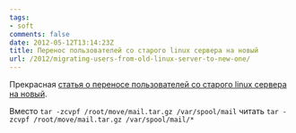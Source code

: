```yaml
---
tags:
- soft
comments: false
date: 2012-05-12T13:14:23Z
title: Перенос пользователей со старого linux сервера на новый
url: /2012/migrating-users-from-old-linux-server-to-new-one/
---
```


Прекрасная [статья о переносе пользователей со старого linux сервера на новый](http://linax.wordpress.com/2010/07/20/move-user-accounts-from-old-linux-server-to-a-new-linux-server/).

Вместо `tar -zcvpf /root/move/mail.tar.gz /var/spool/mail` читать `tar -zcvpf /root/move/mail.tar.gz /var/spool/mail/*`
